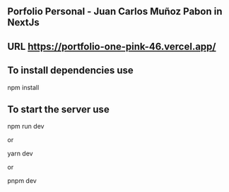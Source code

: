 ## Porfolio Personal - Juan Carlos Muñoz Pabon in NextJs

## URL https://portfolio-one-pink-46.vercel.app/

## To install dependencies use

npm install

## To start the server use

npm run dev

or

yarn dev

or

pnpm dev
